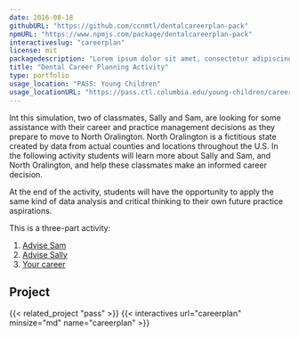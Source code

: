 ```yaml
---
date: 2016-08-18
githubURL: "https://github.com/ccnmtl/dentalcareerplan-pack"
npmURL: "https://www.npmjs.com/package/dentalcareerplan-pack"
interactiveslug: "careerplan"
license: mit
packagedescription: "Lorem ipsum dolor sit amet, consectetur adipiscing elit. Praesent ac lorem enim. Donec sit amet."
title: "Dental Career Planning Activity"
type: portfolio
usage_location: "PASS: Young Children"
usage_locationURL: "https://pass.ctl.columbia.edu/young-children/career-planning-activity/"
---
```


Int this simulation, two of classmates, Sally and Sam, are looking for some assistance with their career and practice management decisions as they prepare to move to North Oralington. North Oralington is a fictitious state created by data from actual counties and locations throughout the U.S. In the following activity students will learn more about Sally and Sam, and North Oralington, and help these classmates make an informed career decision.

At the end of the activity, students will have the opportunity to apply the same kind of data analysis and critical thinking to their own future practice aspirations.

This is a three-part activity:

1. [Advise Sam](/lib/careerplan/?actorIdx=0) 
2. [Advise Sally](/lib/careerplan/?actorIdx=1)
3. [Your career](/lib/careerplan/?actorIdx=2)

## Project

{{< related_project "pass" >}}
{{< interactives url="careerplan" minsize="md" name="careerplan" >}}
